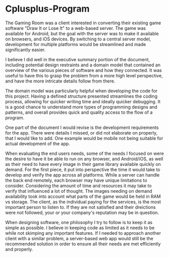 # Cplusplus-Program

The Gaming Room was a client interested in converting their existing game software "Draw It or Lose It" to a web-based server. The game was available for Android, but the goal with the server was to make it available on browsers, and iOS devices. By switching to a central server model, development for multiple platforms would be streamlined and made significantly easier.

I believe I did well in the executive summary portion of the document, including potential design restraints and a domain model that contained an overview of the various pieces of software and how they connected. It was useful to have this to grasp the problem from a more high level perspective, and have the more intricate details follow from there.

The domain model was particularly helpful when developing the code for this project. Having a defined structure presented streamlines the coding process, allowing for quicker writing time and ideally quicker debugging. It is a good chance to understand more types of programming designs and patterns, and overall provides quick and quality access to the flow of a program.

One part of the document I would revise is the development requirements for the app. There were details I missed, or did not elaborate on properly, that I would like to add. One example would be mobile not being suitable for actual development of the app.

When evaluating the end users needs, some of the needs I focused on were the desire to have it be able to run on any browser, and Android/iOS, as well as their need to have every image in their game library available quickly on demand. For the first piece, it put into perspective the time it would take to develop and verify the app across all platforms. While a server can handle the back end remotely, each browser may have unique limitations to consider. Considering the amount of time and resources it may take to verify that influenced a lot of thought. The images needing on demand availability took into account what parts of the game would be held in RAM vs storage. The client, as the individual paying for the services, is the most important person to listen to. If they are not satisfied and their dreictions were not followed, your or your company's reputation may be in question.

When designing software, one philosophy I try to follow is to keep it as simple as possible. I believe in keeping code as limited as it needs to be while not skimping any important features. If I needed to approach another client with a similar problem, a server-based web app would still be the recommended solution in order to ensure all their needs are met efficiently and properly.

